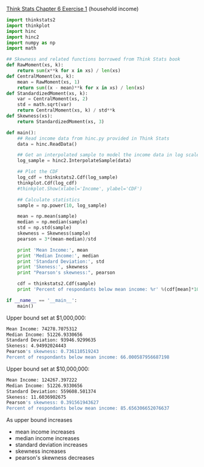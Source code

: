 [Think Stats Chapter 6 Exercise 1](http://greenteapress.com/thinkstats2/html/thinkstats2007.html#toc60) (household income)

```python
import thinkstats2
import thinkplot
import hinc
import hinc2
import numpy as np
import math

## Skewness and related functions borrowed from Think Stats book
def RawMoment(xs, k):
    return sum(x**k for x in xs) / len(xs)
def CentralMoment(xs, k):
    mean = RawMoment(xs, 1)
    return sum((x - mean)**k for x in xs) / len(xs)
def StandardizedMoment(xs, k):
    var = CentralMoment(xs, 2)
    std = math.sqrt(var)
    return CentralMoment(xs, k) / std**k
def Skewness(xs):
    return StandardizedMoment(xs, 3)

def main():
    ## Read income data from hinc.py provided in Think Stats
    data = hinc.ReadData()

    ## Get an interpolated sample to model the income data in log scale. Default upper bound is 10^6
    log_sample = hinc2.InterpolateSample(data)

    ## Plot the CDF
    log_cdf = thinkstats2.Cdf(log_sample)
    thinkplot.Cdf(log_cdf)
    #thinkplot.Show(xlabel='Income', ylabel='CDF')

    ## Calculate statistics
    sample = np.power(10, log_sample)

    mean = np.mean(sample)
    median = np.median(sample)
    std = np.std(sample)
    skewness = Skewness(sample)
    pearson = 3*(mean-median)/std

    print 'Mean Income:', mean
    print 'Median Income:', median
    print 'Standard Deviation:', std
    print 'Skeness:', skewness
    print "Pearson's skewness:", pearson

    cdf = thinkstats2.Cdf(sample)
    print 'Percent of respondants below mean income: %r' %(cdf[mean]*100)

if __name__ == '__main__':
    main()
```

Upper bound set at $1,000,000:
```bash
Mean Income: 74278.7075312
Median Income: 51226.9330656
Standard Deviation: 93946.9299635
Skeness: 4.94992024443
Pearson's skewness: 0.736110519243
Percent of respondants below mean income: 66.000587956687198
```

Upper bound set at $10,000,000:
```bash
Mean Income: 124267.397222
Median Income: 51226.9330656
Standard Deviation: 559608.501374
Skeness: 11.6036902675
Pearson's skewness: 0.391561943627
Percent of respondants below mean income: 85.656306652076637
```

As upper bound increases
* mean income increases
* median income increases
* standard deviation increases
* skewness increases
* pearson's skewness decreases
